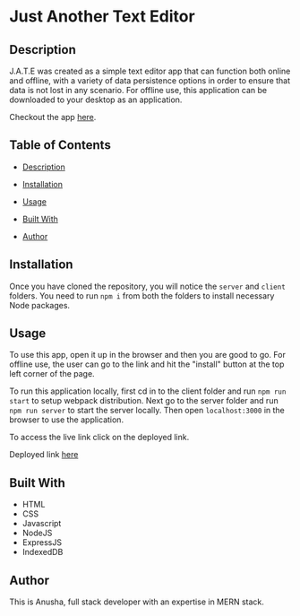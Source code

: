 # Just Another Text Editor

## Description

J.A.T.E was created as a simple text editor app that can function both online and offline, with a variety of data persistence options in order to ensure that data is not lost in any scenario. For offline use, this application can be downloaded to your desktop as an application.

Checkout the app [here](https://jate-anu.herokuapp.com/).

## Table of Contents

* [Description](#description)

* [Installation](#installation)

* [Usage](#usage)

* [Built With](#Built-With)

* [Author](#Author)




## Installation

Once you have cloned the repository, you will notice the `server` and `client` folders. You need to run `npm i` from both the folders to install necessary Node packages.

## Usage

To use this app, open it up in the browser  and then you are good to go. For offline use, the user can go to the link and hit the "install" button at the top left corner of the page.

To run this application locally, first cd in to the client folder and run `npm run start` to setup webpack distribution. Next go to the server folder and run `npm run server` to start the server locally. Then open `localhost:3000` in the browser to use the application.

To access the live link click on the deployed link.

Deployed link [here](https://jate-anu.herokuapp.com/) 



## Built With

- HTML
- CSS
- Javascript
- NodeJS
- ExpressJS
- IndexedDB

## Author

This is Anusha, full stack developer with an expertise in MERN stack.


